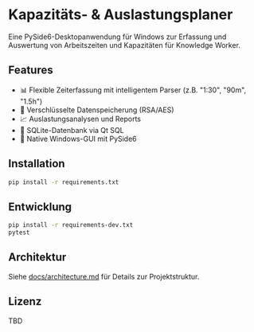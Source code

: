 # Kapazitäts- & Auslastungsplaner

Eine PySide6-Desktopanwendung für Windows zur Erfassung und Auswertung von Arbeitszeiten und Kapazitäten für Knowledge Worker.

## Features

- 📊 Flexible Zeiterfassung mit intelligentem Parser (z.B. "1:30", "90m", "1.5h")
- 🔐 Verschlüsselte Datenspeicherung (RSA/AES)
- 📈 Auslastungsanalysen und Reports
- 💾 SQLite-Datenbank via Qt SQL
- 🎨 Native Windows-GUI mit PySide6

## Installation

```bash
pip install -r requirements.txt
```

## Entwicklung

```bash
pip install -r requirements-dev.txt
pytest
```

## Architektur

Siehe [docs/architecture.md](docs/architecture.md) für Details zur Projektstruktur.

## Lizenz

TBD
